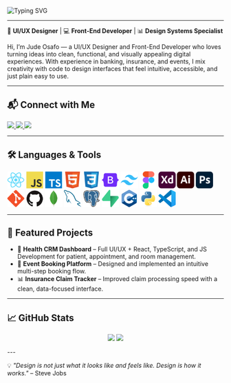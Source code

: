 <!-- Typing Animation -->
<p align="left">
    <img src="https://readme-typing-svg.herokuapp.com?font=Fira+Code&size=28&pause=1000&color=00C4FF&vleft=true&width=900&lines=Hi+there!+I'm+Jude+Osafo;UI%2FUX+Designer;Front-End+Developer;Design+Systems+Specialist" alt="Typing SVG" />
  </a>
</p>

---

🎨 **UI/UX Designer** | 💻 **Front-End Developer** | 📊 **Design Systems Specialist**

Hi, I’m Jude Osafo — a UI/UX Designer and Front-End Developer who loves turning ideas into clean, functional, and visually appealing digital experiences. 
With experience in banking, insurance, and events, I mix creativity with code to design interfaces that feel intuitive, accessible, and just plain easy to use.

---

## 📬 Connect with Me
<a href="mailto:judeosafo.design@gmail.com">
  <img src="https://img.shields.io/badge/-judeosafo.design@gmail.com-c14438?style=flat&logo=Gmail&logoColor=white"/>
</a>
<a href="https://www.linkedin.com/in/jude-osafo-124988253/">
  <img src="https://img.shields.io/badge/LinkedIn-Jude%20Osafo-blue?style=flat&logo=linkedin&logoColor=white"/>
</a>
<a href="https://judeosafo.mypixieset.com/">
  <img src="https://img.shields.io/badge/Portfolio-Jude%20Osafo-000000?style=flat&logo=vercel&logoColor=white"/>
</a>

---

<h2 align="left">🛠 Languages & Tools</h2>
<p align="left">
  <!-- Frontend -->
  <img src="https://raw.githubusercontent.com/devicons/devicon/master/icons/react/react-original.svg" width="40" height="40" alt="React"/>
  <img src="https://raw.githubusercontent.com/devicons/devicon/master/icons/javascript/javascript-original.svg" width="40" height="40" alt="JavaScript"/>
  <img src="https://raw.githubusercontent.com/devicons/devicon/master/icons/typescript/typescript-original.svg" width="40" height="40" alt="TypeScript"/>
  <img src="https://raw.githubusercontent.com/devicons/devicon/master/icons/html5/html5-original.svg" width="40" height="40" alt="HTML5"/>
  <img src="https://raw.githubusercontent.com/devicons/devicon/master/icons/css3/css3-original.svg" width="40" height="40" alt="CSS3"/>
  <img src="https://raw.githubusercontent.com/devicons/devicon/master/icons/bootstrap/bootstrap-plain.svg" width="40" height="40" alt="Bootstrap"/>
  <img src="https://raw.githubusercontent.com/devicons/devicon/master/icons/tailwindcss/tailwindcss-original.svg" width="40" height="40" alt="Tailwind CSS"/>

  <!-- Design Tools -->
  <img src="https://raw.githubusercontent.com/devicons/devicon/master/icons/figma/figma-original.svg" width="40" height="40" alt="Figma"/>
  <img src="https://raw.githubusercontent.com/devicons/devicon/master/icons/xd/xd-plain.svg" width="40" height="40" alt="Adobe XD"/>
  <img src="https://raw.githubusercontent.com/devicons/devicon/master/icons/illustrator/illustrator-plain.svg" width="40" height="40" alt="Adobe Illustrator"/>
  <img src="https://raw.githubusercontent.com/devicons/devicon/master/icons/photoshop/photoshop-plain.svg" width="40" height="40" alt="Photoshop"/>

  <!-- Version Control -->
  <img src="https://raw.githubusercontent.com/devicons/devicon/master/icons/git/git-original.svg" width="40" height="40" alt="Git"/>
  <img src="https://raw.githubusercontent.com/devicons/devicon/master/icons/github/github-original.svg" width="40" height="40" alt="GitHub"/>

  <!-- Databases -->
  <img src="https://raw.githubusercontent.com/devicons/devicon/master/icons/mongodb/mongodb-original.svg" width="40" height="40" alt="MongoDB"/>
  <img src="https://raw.githubusercontent.com/devicons/devicon/master/icons/mysql/mysql-original.svg" width="40" height="40" alt="MySQL"/>
  <img src="https://raw.githubusercontent.com/devicons/devicon/master/icons/postgresql/postgresql-original.svg" width="40" height="40" alt="PostgreSQL"/>
  <img src="https://raw.githubusercontent.com/devicons/devicon/master/icons/supabase/supabase-original.svg" width="40" height="40" alt="Supabase"/>

  <!-- Programming Languages -->
  <img src="https://raw.githubusercontent.com/devicons/devicon/master/icons/cplusplus/cplusplus-original.svg" width="40" height="40" alt="C++"/>
  <img src="https://raw.githubusercontent.com/devicons/devicon/master/icons/python/python-original.svg" width="40" height="40" alt="Python"/>

  <!-- Cursor IDE -->
  <img src="https://raw.githubusercontent.com/devicons/devicon/master/icons/vscode/vscode-original.svg" width="40" height="40" alt="Cursor IDE"/>
</p>

---

## 📌 Featured Projects
- 🏥 **Health CRM Dashboard** – Full UI/UX + React, TypeScript, and JS Development for patient, appointment, and room management.  
- 🎯 **Event Booking Platform** – Designed and implemented an intuitive multi-step booking flow.  
- 📊 **Insurance Claim Tracker** – Improved claim processing speed with a clean, data-focused interface.  

---

<h2 align="left">📈 GitHub Stats</h2>
<p align="center">
  <img src="https://github-readme-stats.vercel.app/api?username=Nammm-1&show_icons=true&count_private=true&theme=radical&title_color=00C4FF&icon_color=00C4FF&text_color=ffffff&bg_color=0d1117" width="48%" />
  <img src="https://github-readme-stats.vercel.app/api/top-langs/?username=Nammm-1&layout=compact&theme=radical&title_color=00C4FF&text_color=ffffff&bg_color=0d1117" width="48%" />
</p>
---

💡 *"Design is not just what it looks like and feels like. Design is how it works."* – Steve Jobs
